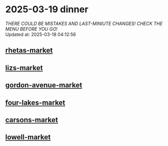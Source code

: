 # 2025-03-19 dinner  
*THERE COULD BE MISTAKES AND LAST-MINIUTE CHANGES! CHECK THE MENU BEFORE YOU GO!*  
Updated at: 2025-03-18 04:12:56  
## [rhetas-market](https://wisc-housingdining.nutrislice.com/menu/rhetas-market/dinner/2025-03-19)  
## [lizs-market](https://wisc-housingdining.nutrislice.com/menu/lizs-market/dinner/2025-03-19)  
## [gordon-avenue-market](https://wisc-housingdining.nutrislice.com/menu/gordon-avenue-market/dinner/2025-03-19)  
## [four-lakes-market](https://wisc-housingdining.nutrislice.com/menu/four-lakes-market/dinner/2025-03-19)  
## [carsons-market](https://wisc-housingdining.nutrislice.com/menu/carsons-market/dinner/2025-03-19)  
## [lowell-market](https://wisc-housingdining.nutrislice.com/menu/lowell-market/dinner/2025-03-19)  
  
